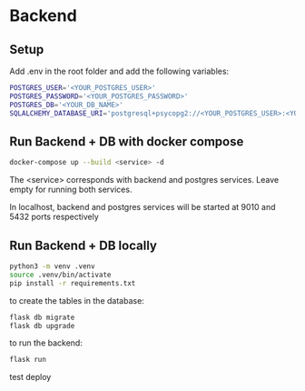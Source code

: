  # Backend

## Setup

Add .env in the root folder and add the following variables:

```bash
POSTGRES_USER='<YOUR_POSTGRES_USER>'
POSTGRES_PASSWORD='<YOUR_POSTGRES_PASSWORD>'
POSTGRES_DB='<YOUR_DB_NAME>'
SQLALCHEMY_DATABASE_URI='postgresql+psycopg2://<YOUR_POSTGRES_USER>:<YOUR_POSTGRES_PASSWORD>@<POSTGRES_HOST>:5432/<POSTGRES_DATABASE>'
```

## Run Backend + DB with docker compose

```bash
docker-compose up --build <service> -d
```
The \<service> corresponds with backend and postgres services. Leave empty for
running both services.

In localhost, backend and postgres services will be started at 9010 and 5432
ports respectively

## Run Backend + DB locally

```bash
python3 -m venv .venv
source .venv/bin/activate
pip install -r requirements.txt
```

to create the tables in the database:

```bash
flask db migrate
flask db upgrade
```

to run the backend:

```bash
flask run
```

test deploy



